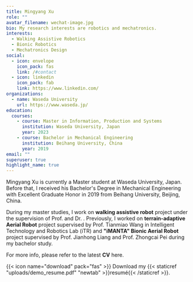 ```yaml
---
title: Mingyang Xu
role: ""
avatar_filename: wechat-image.jpg
bio: My research interests are robotics and mechatronics.
interests:
  - Walking Assistive Robotics
  - Bionic Robotics
  - Mechatronics Design
social:
  - icon: envelope
    icon_pack: fas
    link: /#contact
  - icon: linkedin
    icon_pack: fab
    link: https://www.linkedin.com/
organizations:
  - name: Waseda University
    url: https://www.waseda.jp/
education:
  courses:
    - course: Master in Information, Production and Systems
      institution: Waseda University, Japan
      year: 2023
    - course: Bachelor in Mechanical Engineering
      institution: Beihang University, China
      year: 2019
email: ""
superuser: true
highlight_name: true
---
```

Mingyang Xu is currently a Master student at Waseda University, Japan. Before that, I received his Bachelor's Degree in Mechanical Engineering with Excellent Graduate Honor in 2019 from Beihang University, Beijing, China.

During my master studies, I work on **walking assistive robot** project under the supervision of Prof. and Dr. . Previously, I worked on **terrain-adaptive Aerial Robot** project supervised by Prof. Tianmiao Wang in Intelligent Technology and Robotics Lab (iTR) and **"iMANTA" Bionic Aerial Robot** project supervised by Prof. Jianhong Liang and Prof. Zhongcai Pei during my bachelor study.

For more info, please refer to the latest [](https://yujie-he.github.io/files/Yujie_HE_Resume.pdf)**CV** here.

{{< icon name="download" pack="fas" >}} Download my {{< staticref "uploads/demo_resume.pdf" "newtab" >}}resumé{{< /staticref >}}.